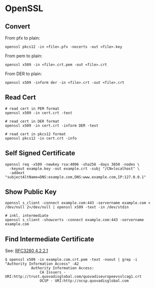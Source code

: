 # OpenSSL

## Convert

From pfx to plain:

```shell
openssl pkcs12 -in <file>.pfx -nocerts -out <file>.key
```

From pem to plain:

```shell
openssl x509 -in <file>.crt.pem -out <file>.crt
```

From DER to plain:

```shell
openssl x509 -inform der -in <file>.crt -out <file>.crt
```

## Read Cert

```shell
# read cert in PEM format
openssl x509 -in cert.crt -text

# read cert in DER format
openssl x509 -in cert.crt -inform DER -text

# read cert in pkcs12 format
openssl pkcs12 -in cert.crt -info
```

## Self Signed Certificate

```shell
openssl req -x509 -newkey rsa:4096 -sha256 -days 3650 -nodes \
  -keyout example.key -out example.crt -subj "/CN=localhost" \
  -addext "subjectAltName=DNS:example.com,DNS:www.example.com,IP:127.0.0.1"
```

## Show Public Key

```shell
openssl s_client -connect example.com:443 -servername example.com < /dev/null 2>/dev/null | openssl x509 -text -in /dev/stdin
```

```shell
# inkl. intermediate
openssl s_client -showcerts -connect example.com:443 -servername example.com
```

## Find Intermediate Certificate

See: [RFC3280 4.2.2.1](https://datatracker.ietf.org/doc/html/rfc3280#section-4.2.2.1) 

```shell
$ openssl x509 -in example.com.crt.pem -text -noout | grep -i "Authority Information Access" -A2
            Authority Information Access: 
                CA Issuers - URI:http://trust.quovadisglobal.com/quovadiseuropeevsslcag1.crt
                OCSP - URI:http://ocsp.quovadisglobal.com
```
